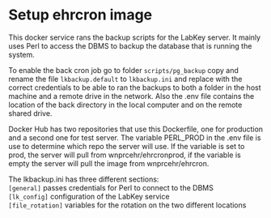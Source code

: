 # Setup ehrcron image

This docker service rans the backup scripts for the LabKey server. It mainly uses Perl to access the DBMS to backup the database that is running the system.

To enable the back cron job go to folder `scripts/pg_backup` copy and rename the file `lkbackup.default` to `lkbackup.ini` and replace with the correct credentials to be able to ran the backups to both a folder in the host machine and a remote drive in the network.
Also the .env file contains the location of the back directory in the local computer and on the remote shared drive.

Docker Hub has two repositories that use this Dockerfile, one for production and a second one for test server. The variable PERL_PROD in the .env file is use to determine which repo the server will use. If the variable is set to prod, the server will pull from wnprcehr/ehrcronprod, if the variable is empty the server will pull the image from wnprcehr/ehrcron. 

The lkbackup.ini has three different sections:  
`[general]` passes credentials for Perl to connect to the DBMS  
`[lk_config]` configuration of the LabKey service  
`[file_rotation]` variables for the rotation on the two different locations

